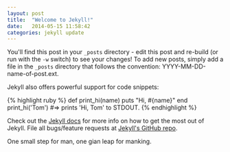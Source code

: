 ```yaml
---
layout: post
title:  "Welcome to Jekyll!"
date:   2014-05-15 11:58:42
categories: jekyll update
---
```


You'll find this post in your `_posts` directory - edit this post and re-build (or run with the `-w` switch) to see your changes!
To add new posts, simply add a file in the `_posts` directory that follows the convention: YYYY-MM-DD-name-of-post.ext.

Jekyll also offers powerful support for code snippets:

{% highlight ruby %}
def print_hi(name)
  puts "Hi, #{name}"
end
print_hi('Tom')
#=> prints 'Hi, Tom' to STDOUT.
{% endhighlight %}

Check out the [Jekyll docs][jekyll] for more info on how to get the most out of Jekyll. File all bugs/feature requests at [Jekyll's GitHub repo][jekyll-gh].

<blackquote>
One small step for man, one gian leap for manking.
</blackquote>

[jekyll-gh]: https://github.com/jekyll/jekyll
[jekyll]:    http://jekyllrb.com
